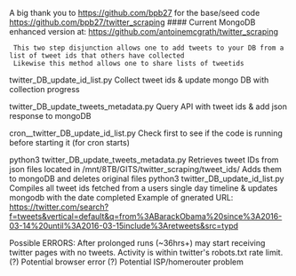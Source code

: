 
A big thank you to https://github.com/bpb27 for the base/seed code https://github.com/bpb27/twitter_scraping  ####
Current MongoDB enhanced version at: https://github.com/antoinemcgrath/twitter_scraping

     This two step disjunction allows one to add tweets to your DB from a list of tweet ids that others have collected
     Likewise this method allows one to share lists of tweetids

twitter_DB_update_id_list.py
  Collect tweet ids & update mongo DB with collection progress

twitter_DB_update_tweets_metadata.py
  Query API with tweet ids & add json response to mongoDB

cron__twitter_DB_update_id_list.py
  Check first to see if the code is running before starting it (for cron starts)

python3 twitter_DB_update_tweets_metadata.py
  Retrieves tweet IDs from json files located in /mnt/8TB/GITS/twitter_scraping/tweet_ids/
  Adds them to mongoDB and deletes original files
python3 twitter_DB_update_id_list.py
  Compiles all tweet ids fetched from a users single day timeline & updates mongodb with the date completed
  Example of gnerated URL: https://twitter.com/search?f=tweets&vertical=default&q=from%3ABarackObama%20since%3A2016-03-14%20until%3A2016-03-15include%3Aretweets&src=typd

Possible ERRORS: After prolonged runs (~36hrs+) may start receiving twitter pages with no tweets.
         Activity is within twitter's robots.txt rate limit.
         (?) Potential browser error
         (?) Potential ISP/homerouter problem


